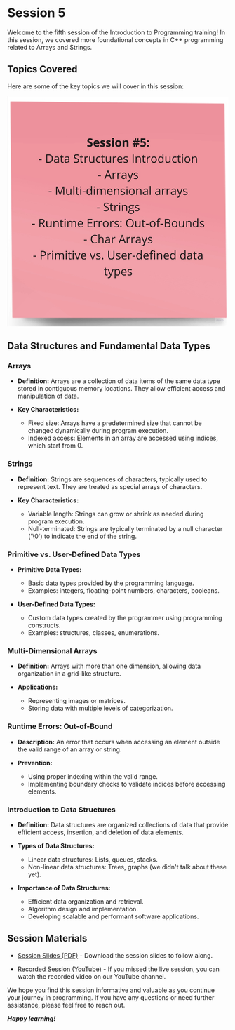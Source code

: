 # Session 5

Welcome to the fifth session of the Introduction to Programming training! In this session, we covered more foundational concepts in C++ programming related to Arrays and Strings.


## Topics Covered

Here are some of the key topics we will cover in this session:

![content](session-5-content.jpg)


## Data Structures and Fundamental Data Types

### Arrays

* **Definition:** Arrays are a collection of data items of the same data type stored in contiguous memory locations. They allow efficient access and manipulation of data.

* **Key Characteristics:**
    * Fixed size: Arrays have a predetermined size that cannot be changed dynamically during program execution.
    * Indexed access: Elements in an array are accessed using indices, which start from 0.

### Strings

* **Definition:** Strings are sequences of characters, typically used to represent text. They are treated as special arrays of characters.

* **Key Characteristics:**
    * Variable length: Strings can grow or shrink as needed during program execution.
    * Null-terminated: Strings are typically terminated by a null character ('\0') to indicate the end of the string.

### Primitive vs. User-Defined Data Types

* **Primitive Data Types:**
    * Basic data types provided by the programming language.
    * Examples: integers, floating-point numbers, characters, booleans.

* **User-Defined Data Types:**
    * Custom data types created by the programmer using programming constructs.
    * Examples: structures, classes, enumerations.

### Multi-Dimensional Arrays

* **Definition:** Arrays with more than one dimension, allowing data organization in a grid-like structure.

* **Applications:**
    * Representing images or matrices.
    * Storing data with multiple levels of categorization.

### Runtime Errors: Out-of-Bound

* **Description:** An error that occurs when accessing an element outside the valid range of an array or string.

* **Prevention:**
    * Using proper indexing within the valid range.
    * Implementing boundary checks to validate indices before accessing elements.

### Introduction to Data Structures

* **Definition:** Data structures are organized collections of data that provide efficient access, insertion, and deletion of data elements.

* **Types of Data Structures:**
    * Linear data structures: Lists, queues, stacks.
    * Non-linear data structures: Trees, graphs (we didn't talk about these yet).

* **Importance of Data Structures:**
    * Efficient data organization and retrieval.
    * Algorithm design and implementation.
    * Developing scalable and performant software applications.

## Session Materials

- [Session Slides (PDF)](session-5-slides.pdf) - Download the session slides to follow along.

- [Recorded Session (YouTube)](https://youtu.be/VBCc1ilclT0?si=bZ_e_SmV84Hp7qit) - If you missed the live session, you can watch the recorded video on our YouTube channel.


We hope you find this session informative and valuable as you continue your journey in programming. If you have any questions or need further assistance, please feel free to reach out.

***Happy learning!***
